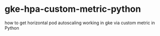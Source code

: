 # gke-hpa-custom-metric-python
how to get horizontal pod autoscaling working in gke via custom metric in Python
